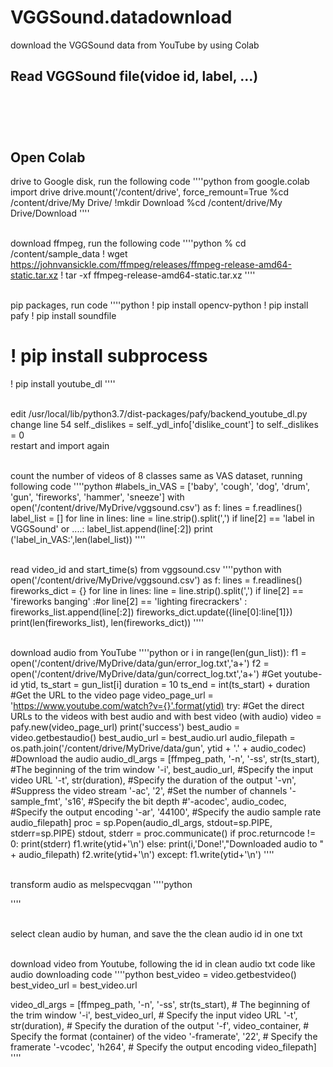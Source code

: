 # VGGSound.datadownload
download the VGGSound data from YouTube by using Colab

## Read VGGSound file(vidoe id, label, ...)<br/><br/><br/><br/>

## Open Colab
 drive to Google disk, run the following code
 ''''python
  from google.colab import drive
  drive.mount('/content/drive', force_remount=True
  %cd /content/drive/My Drive/
  !mkdir Download
  %cd /content/drive/My Drive/Download
 ''''
 <br/><br/>
 
 download ffmpeg, run the following code
 ''''python
  % cd /content/sample_data
  ! wget https://johnvansickle.com/ffmpeg/releases/ffmpeg-release-amd64-static.tar.xz
  ! tar -xf ffmpeg-release-amd64-static.tar.xz
 ''''
 <br/><br/>
 
 pip packages, run code
 ''''python
  ! pip install opencv-python
  ! pip install pafy
  ! pip install soundfile
  # ! pip install subprocess
  ! pip install youtube_dl
  ''''
  <br/><br/>
  
 edit /usr/local/lib/python3.7/dist-packages/pafy/backend_youtube_dl.py 
 change  line 54  self._dislikes = self._ydl_info['dislike_count'] 
 to self._dislikes = 0
 <br/>
 restart and import again
 <br/><br/>
 
 count the number of videos of 8 classes same as VAS dataset, running following code
 ''''python
  #labels_in_VAS = ['baby', 'cough', 'dog', 'drum', 'gun', 'fireworks', 'hammer', 'sneeze']
  with open('/content/drive/MyDrive/vggsound.csv') as f:
     lines = f.readlines()
  label_list = []
  for line in lines:
      line = line.strip().split(',')
     if line[2] == 'label in VGGSound' or ....:
        label_list.append(line[:2])
  print ('label_in_VAS:',len(label_list))
  ''''
  <br/><br/>
  
  read video_id and start_time(s) from vggsound.csv
  ''''python
  with open('/content/drive/MyDrive/vggsound.csv') as f:
    lines = f.readlines()
    fireworks_dict = {}
    for line in lines:
      line = line.strip().split(',')
      if line[2] == 'fireworks banging' :#or line[2] == 'lighting firecrackers' :
        fireworks_list.append(line[:2])
        fireworks_dict.update({line[0]:line[1]})
  print(len(fireworks_list), len(fireworks_dict))
  ''''
  <br/><br/>
  
  download audio from YouTube
  ''''python
  or i in range(len(gun_list)):
  f1 = open('/content/drive/MyDrive/data/gun/error_log.txt','a+')
  f2 = open('/content/drive/MyDrive/data/gun/correct_log.txt','a+')
  #Get youtube-id
  ytid, ts_start = gun_list[i]
  duration = 10
  ts_end = int(ts_start) + duration
  #Get the URL to the video page
  video_page_url = 'https://www.youtube.com/watch?v={}'.format(ytid)
  try:
    #Get the direct URLs to the videos with best audio and with best video (with audio)
    video = pafy.new(video_page_url)
    print('success')
    best_audio = video.getbestaudio()
    best_audio_url = best_audio.url
    audio_filepath = os.path.join('/content/drive/MyDrive/data/gun', ytid + '.' + audio_codec)
    #Download the audio
    audio_dl_args = [ffmpeg_path, '-n',
        '-ss', str(ts_start),    #The beginning of the trim window
        '-i', best_audio_url,    #Specify the input video URL
        '-t', str(duration),     #Specify the duration of the output
        '-vn',                   #Suppress the video stream
        '-ac', '2',              #Set the number of channels
        '-sample_fmt', 's16',    #Specify the bit depth
        #'-acodec', audio_codec,  #Specify the output encoding
        '-ar', '44100',          #Specify the audio sample rate
        audio_filepath]
    proc = sp.Popen(audio_dl_args, stdout=sp.PIPE, stderr=sp.PIPE)
    stdout, stderr = proc.communicate()
    if proc.returncode != 0:
        print(stderr)
        f1.write(ytid+'\n')
    else:
        print(i,'Done!',"Downloaded audio to " + audio_filepath)
        f2.write(ytid+'\n')
  except:
    f1.write(ytid+'\n')
    ''''
    <br/><br/>
  
  
  transform audio as melspecvqgan
  ''''python
  
  ''''
  <br/><br/>
  
  select clean audio by human, and save the the clean audio id in one txt
  <br/><br/>
  
  
  download video from Youtube, following the id in clean audio txt
  code like audio downloading code
  ''''python
   best_video = video.getbestvideo()
   best_video_url = best_video.url
   
   video_dl_args = [ffmpeg_path, '-n',
        '-ss', str(ts_start),   # The beginning of the trim window
        '-i', best_video_url,   # Specify the input video URL
        '-t', str(duration),    # Specify the duration of the output
        '-f', video_container,  # Specify the format (container) of the video
        '-framerate', '22',     # Specify the framerate
        '-vcodec', 'h264',      # Specify the output encoding
        video_filepath]
   ''''
  
  


  
  
  
  
  

